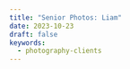 ```yaml
---
title: "Senior Photos: Liam"
date: 2023-10-23
draft: false
keywords:
  - photography-clients
---
```

